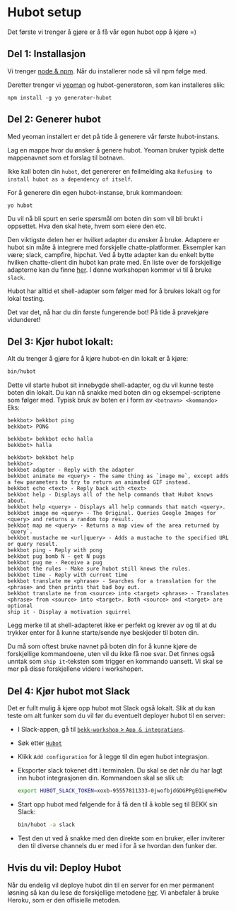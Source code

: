 # Hubot setup

Det første vi trenger å gjøre er å få vår egen hubot opp å kjøre =)

## Del 1: Installasjon
Vi trenger [node & npm](https://nodejs.org/en/download/). Når du installerer node så vil npm følge med.

Deretter trenger vi [yeoman](http://yeoman.io/) og hubot-generatoren, som kan installeres slik: 
 ```
 npm install -g yo generator-hubot
 ```

## Del 2: Generer hubot
Med yeoman installert er det på tide å generere vår første hubot-instans. 

Lag en mappe hvor du ønsker å genere hubot. Yeoman bruker typisk dette mappenavnet som et forslag til botnavn.

Ikke kall boten din `hubot`, det genererer en feilmelding aka `Refusing to install hubot as a dependency of itself`.

For å generere din egen hubot-instanse, bruk kommandoen: 
```
yo hubot
``` 

Du vil nå bli spurt en serie spørsmål om boten din som vil bli brukt i oppsettet. Hva den skal hete, hvem som eiere den etc. 

Den viktigste delen her er hvilket adapter du ønsker å bruke. Adaptere er hubot sin måte å integrere med forskjelle chatte-platformer. Eksempler kan være; slack, campfire, hipchat. Ved å bytte adapter kan du enkelt bytte hvilken chatte-client din hubot kan prate med. En liste over de forskjellige adapterne kan du finne [her](https://hubot.github.com/docs/adapters/). I denne workshopen kommer vi til å bruke `slack`. 

Hubot har alltid et shell-adapter som følger med for å brukes lokalt og for lokal testing. 

Det var det, nå har du din første fungerende bot! På tide å prøvekjøre vidunderet!

## Del 3: Kjør hubot lokalt: 

Alt du trenger å gjøre for å kjøre hubot-en din lokalt er å kjøre: 
```sh
bin/hubot
```
Dette vil starte hubot sit innebygde shell-adapter, og du vil kunne teste boten din lokalt. Du kan nå snakke med boten din og eksempel-scriptene som følger med. Typisk bruk av boten er i form av `<botnavn> <kommando>` Eks:

```
bekkbot> bekkbot ping
bekkbot> PONG

bekkbot> bekkbot echo halla
bekkbot> halla

bekkbot> bekkbot help
bekkbot>
bekkbot adapter - Reply with the adapter
bekkbot animate me <query> - The same thing as `image me`, except adds a few parameters to try to return an animated GIF instead.
bekkbot echo <text> - Reply back with <text>
bekkbot help - Displays all of the help commands that Hubot knows about.
bekkbot help <query> - Displays all help commands that match <query>.
bekkbot image me <query> - The Original. Queries Google Images for <query> and returns a random top result.
bekkbot map me <query> - Returns a map view of the area returned by `query`.
bekkbot mustache me <url|query> - Adds a mustache to the specified URL or query result.
bekkbot ping - Reply with pong
bekkbot pug bomb N - get N pugs
bekkbot pug me - Receive a pug
bekkbot the rules - Make sure hubot still knows the rules.
bekkbot time - Reply with current time
bekkbot translate me <phrase> - Searches for a translation for the <phrase> and then prints that bad boy out.
bekkbot translate me from <source> into <target> <phrase> - Translates <phrase> from <source> into <target>. Both <source> and <target> are optional
ship it - Display a motivation squirrel
```

Legg merke til at shell-adapteret ikke er perfekt og krever av og til at du trykker enter for å kunne starte/sende nye beskjeder til boten din. 

Du må som oftest bruke navnet på boten din for å kunne kjøre de forskjellige kommandoene, uten vil du ikke få noe svar. Det finnes også unntak som `ship it`-teksten som trigger en kommando uansett. Vi skal se mer på disse forskjellene videre i workshopen. 

## Del 4: Kjør hubot mot Slack
Det er fullt mulig å kjøre opp hubot mot Slack også lokalt. Slik at du kan teste om alt funker som du vil før du eventuelt deployer hubot til en server:
- I Slack-appen, gå til [```bekk-workshop``` > ```App & integrations```](https://bekk-workshop.slack.com/apps).
- Søk etter [```Hubot```](https://bekk-workshop.slack.com/apps/A0F7XDU93-hubot)
- Klikk ```Add configuration``` for å legge til din egen hubot integrasjon.
- Eksporter slack tokenet ditt i terminalen. Du skal se det når du har lagt inn hubot integrasjonen din. Kommandoen skal se slik ut: 
  
  ```sh
  export HUBOT_SLACK_TOKEN=xoxb-95557811333-0jwofbjdGDGPPgEQiqmeFHDw
  ```
- Start opp hubot med følgende for å få den til å koble seg til BEKK sin Slack:
  
  ```sh 
  bin/hubot -a slack
  ```
- Test den ut ved å snakke med den direkte som en bruker, eller inviterer den til diverse channels du er med i for å se hvordan den funker der. 

## Hvis du vil: Deploy Hubot
Når du endelig vil deploye hubot din til en server for en mer permanent løsning så kan du lese de forskjellige metodene [her](https://hubot.github.com/docs/#deploying). Vi anbefaler å bruke Heroku, som er den offisielle metoden. 



